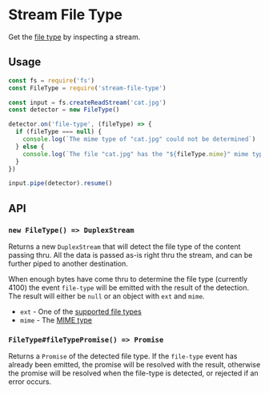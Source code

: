 # Stream File Type

Get the [file type](https://github.com/sindresorhus/file-type) by inspecting a stream.

## Usage

```js
const fs = require('fs')
const FileType = require('stream-file-type')

const input = fs.createReadStream('cat.jpg')
const detector = new FileType()

detector.on('file-type', (fileType) => {
  if (fileType === null) {
    console.log(`The mime type of "cat.jpg" could not be determined`)
  } else {
    console.log(`The file "cat.jpg" has the "${fileType.mime}" mime type`)
  }
})

input.pipe(detector).resume()
```

## API

### `new FileType() => DuplexStream`

Returns a new `DuplexStream` that will detect the file type of the content passing thru. All the data is passed as-is right thru the stream, and can be further piped to another destination.

When enough bytes have come thru to determine the file type (currently 4100) the event `file-type` will be emitted with the result of the detection. The result will either be `null` or an object with `ext` and `mime`.

- `ext` - One of the [supported file types](https://github.com/sindresorhus/file-type#supported-file-types)
- `mime` - The [MIME type](http://en.wikipedia.org/wiki/Internet_media_type)

### `FileType#fileTypePromise() => Promise`

Returns a `Promise` of the detected file type. If the `file-type` event has already been emitted, the promise will be resolved with the result, otherwise the promise will be resolved when the file-type is detected, or rejected if an error occurs.
